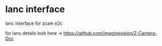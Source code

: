 # lanc interface
 lanc interface for zcam e2c
 
 for lanc details look here -> https://github.com/imaginevision/Z-Camera-Doc
